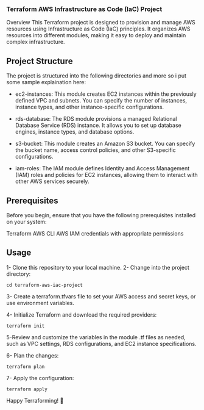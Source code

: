 ### Terraform AWS Infrastructure as Code (IaC) Project
Overview
This Terraform project is designed to provision and manage AWS resources using Infrastructure as Code (IaC) principles. It organizes AWS resources into different modules, making it easy to deploy and maintain complex infrastructure.

## Project Structure
The project is structured into the following directories and more so i put some sample explaination here:

* ec2-instances: This module creates EC2 instances within the previously defined VPC and subnets. You can specify the number of instances, instance types, and other instance-specific configurations.

* rds-database: The RDS module provisions a managed Relational Database Service (RDS) instance. It allows you to set up database engines, instance types, and database options.

* s3-bucket: This module creates an Amazon S3 bucket. You can specify the bucket name, access control policies, and other S3-specific configurations.

* iam-roles: The IAM module defines Identity and Access Management (IAM) roles and policies for EC2 instances, allowing them to interact with other AWS services securely.

## Prerequisites
Before you begin, ensure that you have the following prerequisites installed on your system:

Terraform
AWS CLI
AWS IAM credentials with appropriate permissions
## Usage
1- Clone this repository to your local machine.
2- Change into the project directory:
```
cd terraform-aws-iac-project
```
3- Create a terraform.tfvars file to set your AWS access and secret keys, or use environment variables.

4- Initialize Terraform and download the required providers:
```
terraform init
```
5-Review and customize the variables in the module .tf files as needed, such as VPC settings, RDS configurations, and EC2 instance specifications.

6- Plan the changes:
```
terraform plan
```
7- Apply the configuration:
```
terraform apply
```
Happy Terraforming! 🚀
